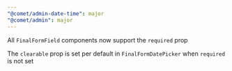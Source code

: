 ```yaml
---
"@comet/admin-date-time": major
"@comet/admin": major
---
```


All `FinalFormField` components now support the `required` prop

The `clearable` prop is set per default in `FinalFormDatePicker` when `required` is not set
